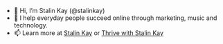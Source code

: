 - 👋 Hi, I’m Stalin Kay (@stalinkay)
- 🚀 I help everyday people succeed online through marketing, music and technology.
- 📫 Learn more at [Stalin Kay](https://www.stalinkay.com) or [Thrive with Stalin Kay](https://thrive.stalinkay.com)

<!---
stalinkay/stalinkay is a ✨ special ✨ repository because its `README.md` (this file) appears on your GitHub profile.
You can click the Preview link to take a look at your changes.
--->

